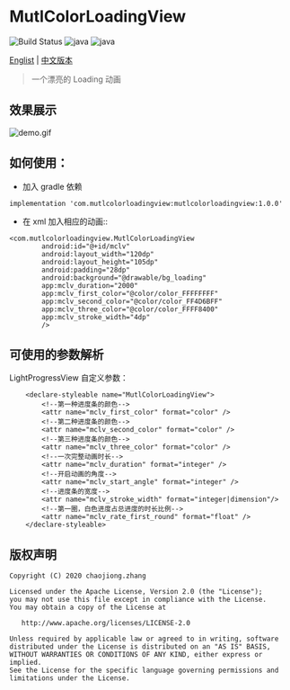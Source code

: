# MutlColorLoadingView
![Build Status](https://img.shields.io/badge/build-passing-brightgreen) ![java](https://img.shields.io/badge/language-java-Borange.svg)  ![java](https://img.shields.io/badge/version-1.0.0-orange.svg)

[Englist](https://github.com/zhangchaojiong/MutlColorLoadingView/blob/master/README.md) | [中文版本](https://github.com/zhangchaojiong/MutlColorLoadingView/blob/master/README_zh.md)
>一个漂亮的 Loading 动画

## 效果展示

![demo.gif](https://github.com/zhangchaojiong/MutlColorLoadingView/blob/master/image/demo.gif)

## 如何使用：
* 加入 gradle 依赖

```
implementation 'com.mutlcolorloadingview:mutlcolorloadingview:1.0.0'
```
* 在 xml 加入相应的动画::

```
<com.mutlcolorloadingview.MutlColorLoadingView
        android:id="@+id/mclv"
        android:layout_width="120dp"
        android:layout_height="105dp"
        android:padding="28dp"
        android:background="@drawable/bg_loading"
        app:mclv_duration="2000"
        app:mclv_first_color="@color/color_FFFFFFFF"
        app:mclv_second_color="@color/color_FF4D6BFF"
        app:mclv_three_color="@color/color_FFFF8400"
        app:mclv_stroke_width="4dp"
        />
```



## 可使用的参数解析 
LightProgressView 自定义参数：
```
    <declare-styleable name="MutlColorLoadingView">
        <!--第一种进度条的颜色-->
        <attr name="mclv_first_color" format="color" />
        <!--第二种进度条的颜色-->
        <attr name="mclv_second_color" format="color" />
        <!--第三种进度条的颜色-->
        <attr name="mclv_three_color" format="color" />
        <!--一次完整动画时长-->
        <attr name="mclv_duration" format="integer" />
        <!--开启动画的角度-->
        <attr name="mclv_start_angle" format="integer" />
        <!--进度条的宽度-->
        <attr name="mclv_stroke_width" format="integer|dimension"/>
        <!--第一圈，白色进度占总进度的时长比例-->
        <attr name="mclv_rate_first_round" format="float" />
    </declare-styleable>
```


## 版权声明

```
Copyright (C) 2020 chaojiong.zhang

Licensed under the Apache License, Version 2.0 (the "License");
you may not use this file except in compliance with the License.
You may obtain a copy of the License at

   http://www.apache.org/licenses/LICENSE-2.0

Unless required by applicable law or agreed to in writing, software
distributed under the License is distributed on an "AS IS" BASIS,
WITHOUT WARRANTIES OR CONDITIONS OF ANY KIND, either express or implied.
See the License for the specific language governing permissions and
limitations under the License.
```